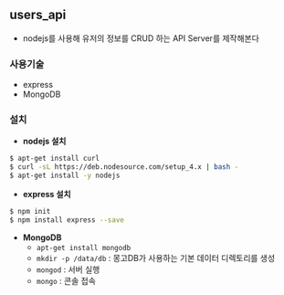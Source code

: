 ## users_api

- nodejs를 사용해 유저의 정보를 CRUD 하는 API Server를 제작해본다

### 사용기술
- express
- MongoDB


### 설치
- **nodejs 설치**
```bash
$ apt-get install curl
$ curl -sL https://deb.nodesource.com/setup_4.x | bash -
$ apt-get install -y nodejs
```

- **express 설치**
```bash
$ npm init
$ npm install express --save
```
- **MongoDB**
  - `apt-get install mongodb`
  - `mkdir -p /data/db` : 몽고DB가 사용하는 기본 데이터 디렉토리를 생성 
  - `mongod` : 서버 실행
  - `mongo` : 콘솔 접속